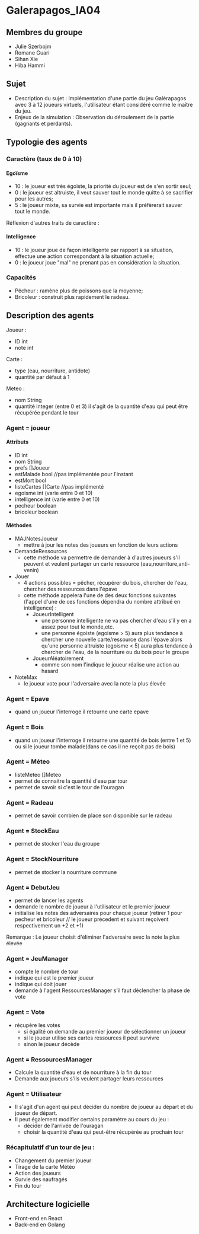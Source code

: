 # Galerapagos_IA04

## Membres du groupe
- Julie Szerbojm
- Romane Guari      
- Sihan Xie
- Hiba Hammi

## Sujet 
- Description du sujet : Implémentation d'une partie du jeu Galérapagos avec 3 à 12 joueurs virtuels, l'utilisateur étant considéré comme le maître du jeu.
- Enjeux de la simulation : Observation du déroulement de la partie (gagnants et perdants).

## Typologie des agents
### Caractère (taux de 0 à 10)
#### Egoïsme
- 10 : le joueur est très égoïste, la priorité du joueur est de s'en sortir seul;
- 0 : le joueur est altruiste, il veut sauver tout le monde quitte à se sacrifier pour les autres;
- 5 : le joueur mixte, sa survie est importante mais il préfèrerait sauver tout le monde.

Réflexion d'autres traits de caractère :
#### Intelligence 
- 10 : le joueur joue de façon intelligente par rapport à sa situation, effectue une action correspondant à la situation actuelle;
- 0 : le joueur joue "mal" ne prenant pas en considération la situation.

### Capacités 
- Pêcheur : ramène plus de poissons que la moyenne;
- Bricoleur : construit plus rapidement le radeau.

## Description des agents
Joueur :
- ID int
- note int

Carte :
- type (eau, nourriture, antidote)
- quantité par défaut à 1

Meteo :
- nom String
- quantité integer (entre 0 et 3) il s'agit de la quantité d'eau qui peut être récupérée pendant le tour


### Agent = joueur
#### Attributs
- ID int 
- nom String
- prefs []Joueur
- estMalade bool //pas implémentée pour l'instant
- estMort bool
- listeCartes []Carte //pas implémenté
- egoisme int (varie entre 0 et 10)
- intelligence int (varie entre 0 et 10)
- pecheur boolean
- bricoleur boolean
#### Méthodes
- MAJNotesJoueur
    - mettre à jour les notes des joueurs en fonction de leurs actions
- DemandeRessources
	- cette méthode va permettre de demander à d'autres joueurs s'il peuvent et veulent partager un carte ressource (eau,nourriture,anti-venin)
- Jouer
	- 4 actions possibles = pêcher, récupérer du bois, chercher de l'eau, chercher des ressources dans l'épave
	- cette méthode appelera l'une de des deux fonctions suivantes (l'appel d'une de ces fonctions dépendra du nombre attribué en intelligence) :
		- JoueurIntelligent
			- une personne intelligente ne va pas chercher d'eau s'il y en a assez pour tout le monde,etc. 
			- une personne égoiste (egoisme > 5) aura plus tendance à chercher une nouvelle carte/ressource dans l'épave alors qu'une personne altruiste (egoisme < 5) aura plus tendance à chercher de l'eau, de la nourriture ou du bois pour le groupe
		- JoueurAléatoirement
			- comme son nom l'indique le joueur réalise une action au hasard
- NoteMax 
	- le joueur vote pour l'adversaire avec la note la plus élevée


### Agent = Epave
- quand un joueur l'interroge il retourne une carte epave


### Agent = Bois
- quand un joueur l'interroge il retourne une quantité de bois (entre 1 et 5) ou si le joueur tombe malade(dans ce cas il ne reçoit pas de bois) 
	

### Agent = Méteo
- listeMeteo []Meteo
- permet de connaitre la quantité d'eau par tour
- permet de savoir si c'est le tour de l'ouragan

### Agent = Radeau
- permet de savoir combien de place son disponible sur le radeau

	
### Agent = StockEau
- permet de stocker l'eau du groupe

### Agent = StockNourriture
- permet de stocker la nourriture commune

### Agent = DebutJeu
- permet de lancer les agents
- demande le nombre de joueur à l'utilisateur et le premier joueur
- initialise les notes des adversaires pour chaque joueur 
(retirer 1 pour pecheur et bricoleur // le joueur précedent et suivant reçoivent respectivement un +2 et +1)

Remarque : Le joueur choisit d'éliminer l'adversaire avec la note la plus élevée


### Agent = JeuManager
- compte le nombre de tour
- indique qui est le premier joueur
- indique qui doit jouer
- demande à l'agent RessourcesManager s'il faut déclencher la phase de vote

### Agent = Vote
- récupère les votes
  - si égalité on demande au premier joueur de sélectionner un joueur
  - si le joueur utilise ses cartes ressources il peut survivre
  - sinon le joueur décède 


### Agent = RessourcesManager
- Calcule la quantité d'eau et de nourriture à la fin du tour
- Demande aux joueurs s'ils veulent partager leurs ressources
	
### Agent = Utilisateur
- Il s'agit d'un agent qui peut décider du nombre de joueur au départ et du joueur de départ. 
- Il peut également modifier certains paramètre au cours du jeu :
	- décider de l'arrivée de l'ouragan
	- choisir la quantité d'eau qui peut-être récupérée au prochain tour


### Récapitulatif d’un tour de jeu :
- Changement du premier joueur
- Tirage de la carte Météo
- Action des joueurs
- Survie des naufragés
- Fin du tour

## Architecture logicielle 
- Front-end en React
- Back-end en Golang
